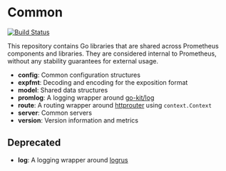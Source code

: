 # Common
[![Build Status](https://travis-ci.org/prometheus/common.svg)](https://travis-ci.org/prometheus/common)

This repository contains Go libraries that are shared across Prometheus
components and libraries. They are considered internal to Prometheus, without
any stability guarantees for external usage.

* **config**: Common configuration structures
* **expfmt**: Decoding and encoding for the exposition format
* **model**: Shared data structures
* **promlog**: A logging wrapper around [go-kit/log](https://github.com/go-kit/kit/tree/master/log)
* **route**: A routing wrapper around [httprouter](https://github.com/julienschmidt/httprouter) using `context.Context`
* **server**: Common servers
* **version**: Version information and metrics

## Deprecated
* **log**: A logging wrapper around [logrus](https://github.com/sirupsen/logrus)
